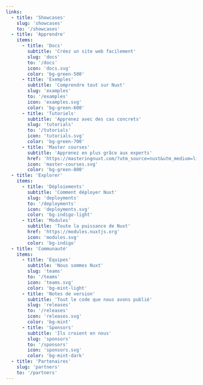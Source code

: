 ```yaml
---
links:
  - title: 'Showcases'
    slug: 'showcases'
    to: '/showcases'
  - title: 'Apprendre'
    items:
      - title: 'Docs'
        subtitle: 'Créez un site web facilement'
        slug: 'docs'
        to: '/docs'
        icon: 'docs.svg'
        color: 'bg-green-500'
      - title: 'Exemples'
        subtitle: 'Comprendre tout sur Nuxt'
        slug: 'examples'
        to: '/examples'
        icon: 'examples.svg'
        color: 'bg-green-600'
      - title: 'Tutoriels'
        subtitle: 'Apprenez avec des cas concrets'
        slug: 'tutorials'
        to: '/tutorials'
        icon: 'tutorials.svg'
        color: 'bg-green-700'
      - title: 'Master courses'
        subtitle: 'Apprenez en plus grâce aux experts'
        href: 'https://masteringnuxt.com/?utm_source=nuxt&utm_medium=link&utm_campaign=nsite'
        icon: 'master-courses.svg'
        color: 'bg-green-800'
  - title: 'Explorer'
    items:
      - title: 'Déploiements'
        subtitle: 'Comment déployer Nuxt'
        slug: 'deployments'
        to: '/deployments'
        icon: 'deployments.svg'
        color: 'bg-indigo-light'
      - title: 'Modules'
        subtitle: 'Toute la puissance de Nuxt'
        href: 'https://modules.nuxtjs.org'
        icon: 'modules.svg'
        color: 'bg-indigo'
  - title: 'Communauté'
    items:
      - title: 'Équipes'
        subtitle: 'Nous sommes Nuxt'
        slug: 'teams'
        to: '/teams'
        icon: 'teams.svg'
        color: 'bg-mint-light'
      - title: 'Notes de version'
        subtitle: 'Tout le code que nous avons publié'
        slug: 'releases'
        to: '/releases'
        icon: 'releases.svg'
        color: 'bg-mint'
      - title: 'Sponsors'
        subtitle: 'Ils croient en nous'
        slug: 'sponsors'
        to: '/sponsors'
        icon: 'sponsors.svg'
        color: 'bg-mint-dark'
  - title: 'Partenaires'
    slug: 'partners'
    to: '/partners'
---
```

